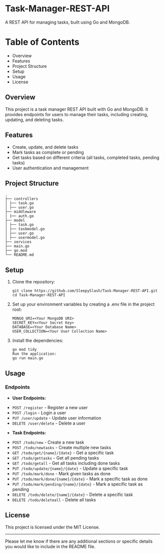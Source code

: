 # Task-Manager-REST-API

A REST API for managing tasks, built using Go and MongoDB.

# Table of Contents

- Overview
- Features
- Project Structure
- Setup
- Usage
- License

## Overview

This project is a task manager REST API built with Go and MongoDB. It provides endpoints for users to manage their tasks, including creating, updating, and deleting tasks.

## Features

- Create, update, and delete tasks
- Mark tasks as complete or pending
- Get tasks based on different criteria (all tasks, completed tasks, pending tasks)
- User authentication and management

## Project Structure

    .
    ├── controllers
    │ ├── task.go
    │ ├── user.go
    ├── middleware
    │ ├── auth.go
    ├── model
    │ ├── task.go
    │ ├── taskmodel.go
    │ ├── user.go
    │ ├── usermodel.go
    ├── services
    ├── main.go
    ├── go.mod
    └── README.md

## Setup

1.  Clone the repository:

    ```
    git clone https://github.com/SleepySlash/Task-Manager-REST-API.git
    cd Task-Manager-REST-API
    ```

2.  Set up your environment variables by creating a .env file in the project root:

    ```
    MONGO_URI=<Your MongoDB URI>
    SECRET_KEY=<Your Secret Key>
    DATABASE=<Your Database Name>
    USER_COLLECTION=<Your User Collection Name>
    ```

3.  Install the dependencies:

    ```
    go mod tidy
    Run the application:
    go run main.go
    ```

## Usage

### Endpoints

- **User Endpoints:**

* `POST /register` - Register a new user
* `POST /login` - Login a user
* `PUT /user/update` - Update user information
* `DELETE /user/delete` - Delete a user

- **Task Endpoints:**

* `POST /todo/new` - Create a new task
* `POST /todo/newtasks` - Create multiple new tasks
* `GET /todo/get/{name}/{date}` - Get a specific task
* `GET /todo/gettasks` - Get all pending tasks
* `GET /todo/getall` - Get all tasks including done tasks
* `PUT /todo/update/{name}/{date}` - Update a specific task
* `PUT /todo/mark/done` - Mark given tasks as done
* `PUT /todo/mark/done/{name}/{date}` - Mark a specific task as done
* `PUT /todo/mark/pending/{name}/{date}` - Mark a specific task as pending
* `DELETE /todo/delete/{name}/{date}` - Delete a specific task
* `DELETE /todo/deleteall` - Delete all tasks

## License

This project is licensed under the MIT License.

---

Please let me know if there are any additional sections or specific details you would like to include in the README file.
